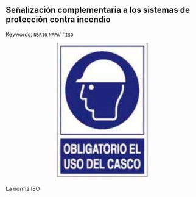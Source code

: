 ## Señalización complementaria a los sistemas de protección contra incendio
Keywords: `NSR10` `NFPA``ISO` 

<div align="center">
  <img src="../.graph/Uso%20casco.PNG" width="250px">
</div>

La norma ISO 
